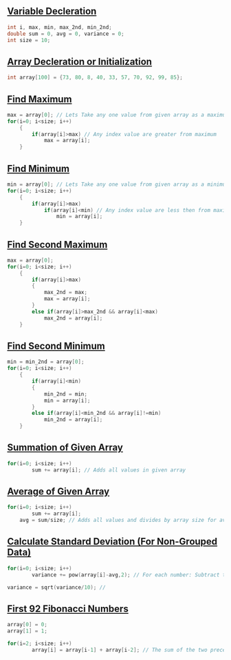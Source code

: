 ## [Variable Decleration](../lab3/7.c)
```c
int i, max, min, max_2nd, min_2nd;
double sum = 0, avg = 0, variance = 0;
int size = 10;
```
## [Array Decleration or Initialization](../lab3/1.c)
```c
int array[100] = {73, 80, 8, 40, 33, 57, 70, 92, 99, 85};
```

## [Find Maximum](../lab3/1.c)
```c
max = array[0]; // Lets Take any one value from given array as a maximum
for(i=0; i<size; i++)
    {
        if(array[i]>max) // Any index value are greater from maximum
            max = array[i];
    }
```

## [Find Minimum](../lab3/2.c)
```c
min = array[0]; // Lets Take any one value from given array as a minimum
for(i=0; i<size; i++)
    {
        if(array[i]>max)  
            if(array[i]<min) // Any index value are less then from maximum
                min = array[i];
    }
```

## [Find Second Maximum](../lab3/3.c)
```c
max = array[0];
for(i=0; i<size; i++)
    {
        if(array[i]>max)
        {
            max_2nd = max;
            max = array[i];
        }
        else if(array[i]>max_2nd && array[i]<max)
            max_2nd = array[i];
    }
```

## [Find Second Minimum](../lab3/4.c)
```c
min = min_2nd = array[0];
for(i=0; i<size; i++)
    {
        if(array[i]<min)
        {
            min_2nd = min;
            min = array[i];
        }
        else if(array[i]<min_2nd && array[i]!=min)
            min_2nd = array[i];
    }
```

## [Summation of Given Array](../lab3/5.c)
```c
for(i=0; i<size; i++)
        sum += array[i]; // Adds all values in given array
```

## [Average of Given Array](../lab3/6.c)
```c
for(i=0; i<size; i++)
        sum += array[i];
    avg = sum/size; // Adds all values and divides by array size for average
```

## [Calculate Standard Deviation (For Non-Grouped Data)](../lab3/7.c)
```c
for(i=0; i<size; i++)
        variance += pow(array[i]-avg,2); // For each number: Subtract the Mean and square the result 

variance = sqrt(variance/10); // 
```

## [First 92 Fibonacci Numbers](../lab3/8.c)
```c
array[0] = 0;
array[1] = 1;

for(i=2; i<size; i++)
        array[i] = array[i-1] + array[i-2]; // The sum of the two preceding numbers 
```

